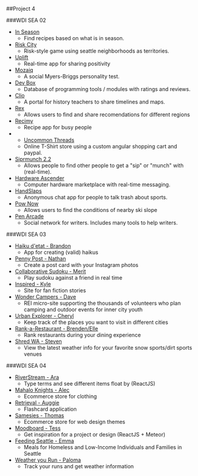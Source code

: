 ##Project  4

###WDI SEA 02

* [In Season](https://freshinseason.herokuapp.com/)
  * Find recipes based on what is in season.
* [Risk City](https://risk-city.herokuapp.com/)
  * Risk-style game using seattle neighborhoods as territories.
* [Uplift](https://upliftapp.herokuapp.com)
  * Real-time app for sharing positivity
* [Mozaiq](http://mozaiq.herokuapp.com/)
  * A social Myers-Briggs personality test.
* [Dev Box](https://devboxtools.herokuapp.com/)
  * Database of programming tools / modules with ratings and reviews.
* [Clio](https://clio-app.herokuapp.com/)
  * A portal for history teachers to share timelines and maps.
* [Rex](https://sendrex.herokuapp.com/)
  * Allows users to find and share recomendations for different regions
* [Recimy](https://recimy.herokuapp.com)
  * Recipe app for busy people
* * [Uncommon Threads](https://uncommonthreads.herokuapp.com)
  * Online T-Shirt store using a custom angular shopping cart and paypal.
* [Siprmunch 2.2](http://siprmunch.herokuapp.com)
  * Allows people to find other people to get a "sip" or "munch" with (real-time).
* [Hardware Ascender](https://hardwareascender.herokuapp.com)
  * Computer hardware marketplace with real-time messaging.
* [HandSlaps](https://handslaps.herokuapp.com/)
  * Anonymous chat app for people to talk trash about sports.
* [Pow Now](http://pow-now.herokuapp.com/)
  * Allows users to find the conditions of nearby ski slope
* [Pen Arcade](http://pen-arcade.herokuapp.com/)
  * Social network for writers. Includes many tools to help writers.

###WDI SEA 03

* [Haiku d'etat - Brandon](https://haiku-detat.herokuapp.com/)
  * App for creating (valid) haikus
* [Penny Post - Nathan](http://pennypost.herokuapp.com/)
  * Create a post card with your Instagram photos
* [Collaborative Sudoku - Merit](http://collaborativesudoku.herokuapp.com/)
  * Play sudoku against a friend in real time
* [Inspired - Kyle](https://infinspired.herokuapp.com/)
  * Site for fan fiction stories
* [Wonder Campers - Dave](https://wondercampers.herokuapp.com/)
  * REI micro-site supporting the thousands of volunteers who plan camping and outdoor events for inner city youth
* [Urban Explorer - Cheryl](https://urbanexplorer.herokuapp.com/)
  * Keep track of the places you want to visit in different cities
* [Rank-a-Restaurant - Brenden/Elle](https://rankarestaurant.herokuapp.com/)
  * Rank restaurants during your dining experience
* [Shred WA - Steven](https://shredwa.herokuapp.com/)
  * View the latest weather info for your favorite snow sports/dirt sports venues

###WDI SEA 04

* [RiverStream - Ara](https://riverstream.herokuapp.com/)
  * Type terms and see different items float by (ReactJS)
* [Mahalo Knights - Alec](http://mahaloknights.herokuapp.com/)
  * Ecommerce store for clothing
* [Retrieval - Auggie](http://retrieval.herokuapp.com/)
  * Flashcard application
* [Samesies - Thomas](http://samesies.herokuapp.com/)
  * Ecommerce store for web design themes
* [Moodboard - Tess](https://mymoodboard.herokuapp.com/)
  * Get inspiration for a project or design (ReactJS + Meteor)
* [Feeding Seattle - Emma](https://feedingseattle.herokuapp.com/)
  * Meals for Homeless and Low-Income Individuals and Families in Seattle
* [Weather you Run - Paloma](http://weatheryourun.herokuapp.com/)
  * Track your runs and get weather information
